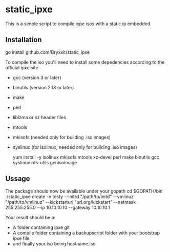 # static_ipxe
This is a simple script to compile ixpe isos with a static ip embedded.


## Installation

go install  github.com/Bryxxit/static_ipxe


To compile the iso you'll need to install some depedencies according to the official ipxe site
- gcc (version 3 or later)
- binutils (version 2.18 or later)
- make
- perl
- liblzma or xz header files
- mtools
- mkisofs (needed only for building .iso images)
- syslinux (for isolinux, needed only for building .iso images)

  yum install -y isolinux mkisofs mtools xz-devel perl make binutils gcc syslinux nfs-utils genisoimage

## Ussage
The package should now be available under your gopath
cd $GOPATH/bin
./static_ipxe create -n testy --initrd "/path/to/initd" --vmlinuz "/path/to/vmlinuz" --kickstarturl "url.org/kickstart" --netmask 255.255.255.0 --ip 10.10.10.10 --gateway 10.10.10.1

Your result should be a:
  - A folder containing ipxe git
  - A compile folder containing a backupscript folder with your bootstrap ipxe file
  - and finally your iso being hostname.iso
  

